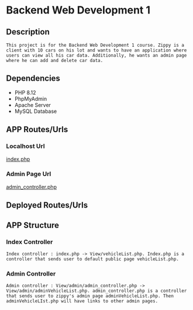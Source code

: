 # Backend Web Development 1

## Description

`This project is for the Backend Web Development 1 course. Zippy is a client with 10 cars on his lot and wants to have an application where users can view all his car data. Additionally, he wants an admin page where he can add and delete car data.`

## Dependencies

- PHP 8.12
- PhpMyAdmin
- Apache Server
- MySQL Database

## APP Routes/Urls

### Localhost Url

[index.php](http://localhost/zippy-used-autos/index.php)

### Admin Page Url

[admin_controller.php](http://localhost/zippy-used-autos/View/admin/admin_controller.php)

## Deployed Routes/Urls

## APP Structure

### Index Controller

`Index controller : index.php -> View/vehicleList.php. Index.php is a controller that sends user to default public page vehicleList.php.`

### Admin Controller

`Admin controller : View/admin/admin_controller.php -> View/admin/adminVehicleList.php. admin_controller.php is a controller that sends user to zippy's admin page adminVehicleList.php. Then adminVehicleLIst.php will have links to other admin pages.`
